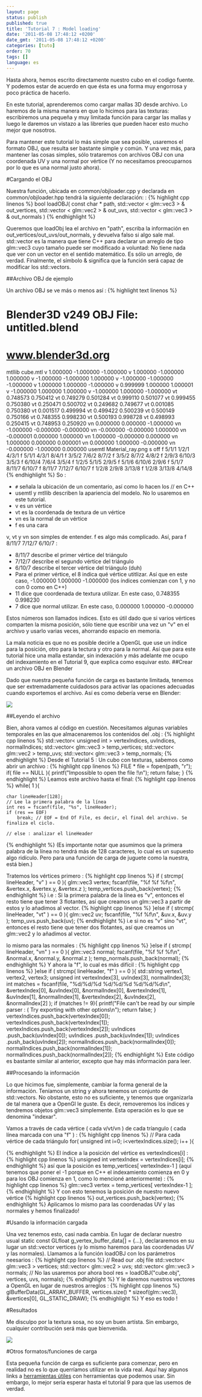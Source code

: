 ```yaml
---
layout: page
status: publish
published: true
title: 'Tutorial 7 : Model loading'
date: '2011-05-08 17:48:12 +0200'
date_gmt: '2011-05-08 17:48:12 +0200'
categories: [tuto]
order: 70
tags: []
language: es
---
```


Hasta ahora, hemos escrito directamente nuestro cubo en el codigo fuente. Y podemos estar de acuerdo en que ésta es una forma muy engorrosa y poco práctica de hacerlo.

En este tutorial, aprenderemos como cargar mallas 3D desde archivo. Lo haremos de la misma manera en que lo hicimos para las texturas: escribiremos una pequeña y muy limitada función para cargar las mallas y luego le daremos un vistazo a las libreríes que pueden hacer esto mucho mejor que nosotros.

Para mantener este tutorial lo más simple que sea posible, usaremos el formato OBJ, que resulta ser bastante simple y común. Y una vez más, para mantener las cosas simples, sólo trataremos con archivos OBJ con una coordenada UV y una normal por vértice (Y no necesitamos preocuparnos por lo que es una normal justo ahora).

#Cargando el OBJ

Nuestra función, ubicada en common/objloader.cpp y declarada en common/objloader.hpp tendrá la siguiente declaración:
 :
{% highlight cpp linenos %}
bool loadOBJ(
    const char * path,
    std::vector < glm::vec3 > & out_vertices,
    std::vector < glm::vec2 > & out_uvs,
    std::vector < glm::vec3 > & out_normals
)
{% endhighlight %}

Queremos que loadObj lea el archivo en "path", escriba la información en out_vertices/out_uvs/out_normals, y devuelva falso si algo sale mal. std::vector es la manera que tiene C++ para declarar un arreglo de tipo glm::vec3 cuyo tamaño puede ser modificado a voluntad: No tiene nada que ver con un vector en el sentido matemático. Es sólo un arreglo, de verdad. Finalmente, el símbolo & significa que la función será capaz de modificar los std::vectors.

##Archivo OBJ de ejemplo

Un archivo OBJ se ve más o menos así :
{% highlight text linenos %}
# Blender3D v249 OBJ File: untitled.blend
# www.blender3d.org
mtllib cube.mtl
v 1.000000 -1.000000 -1.000000
v 1.000000 -1.000000 1.000000
v -1.000000 -1.000000 1.000000
v -1.000000 -1.000000 -1.000000
v 1.000000 1.000000 -1.000000
v 0.999999 1.000000 1.000001
v -1.000000 1.000000 1.000000
v -1.000000 1.000000 -1.000000
vt 0.748573 0.750412
vt 0.749279 0.501284
vt 0.999110 0.501077
vt 0.999455 0.750380
vt 0.250471 0.500702
vt 0.249682 0.749677
vt 0.001085 0.750380
vt 0.001517 0.499994
vt 0.499422 0.500239
vt 0.500149 0.750166
vt 0.748355 0.998230
vt 0.500193 0.998728
vt 0.498993 0.250415
vt 0.748953 0.250920
vn 0.000000 0.000000 -1.000000
vn -1.000000 -0.000000 -0.000000
vn -0.000000 -0.000000 1.000000
vn -0.000001 0.000000 1.000000
vn 1.000000 -0.000000 0.000000
vn 1.000000 0.000000 0.000001
vn 0.000000 1.000000 -0.000000
vn -0.000000 -1.000000 0.000000
usemtl Material_ray.png
s off
f 5/1/1 1/2/1 4/3/1
f 5/1/1 4/3/1 8/4/1
f 3/5/2 7/6/2 8/7/2
f 3/5/2 8/7/2 4/8/2
f 2/9/3 6/10/3 3/5/3
f 6/10/4 7/6/4 3/5/4
f 1/2/5 5/1/5 2/9/5
f 5/1/6 6/10/6 2/9/6
f 5/1/7 8/11/7 6/10/7
f 8/11/7 7/12/7 6/10/7
f 1/2/8 2/9/8 3/13/8
f 1/2/8 3/13/8 4/14/8
{% endhighlight %}
So :

* `#` señala la ubicación de un comentario, así como lo hacen los // en C++
* usemtl y mtllib describen la apariencia del modelo. No lo usaremos en este tutorial.
* v es un vértice
* vt es la coordenada de textura de un vértice
* vn es la normal de un vértice
* f es una cara

v, vt y vn son simples de entender. f es algo más complicado. Así, para f 8/11/7 7/12/7 6/10/7 :

* 8/11/7 describe el primer vértice del triángulo
* 7/12/7 describe el segundo vértice del triángulo 
* 6/10/7 describe el tercer vértice del  triángulo (duh)
* Para el primer vértice, el 8 indica qué vértice utitlizar. Así que en este caso, -1.000000 1.000000 -1.000000 (los índices comienzan con 1, y no con 0 como en C++)
* 11 dice que coordenada de textura utilizar. En este caso, 0.748355 0.998230
* 7 dice que normal utilizar. En este caso, 0.000000 1.000000 -0.000000

Estos números son llamados índices. Esto es útil dado que si varios vértices comparten la misma posición, sólo tiene que escribir una vez un "v" en el archivo y usarlo varias veces, ahorrando espacio en memoria.

La mala noticia es que no es posible decirle a OpenGL que use un índice para la posición, otro para la tectura y otro para la normal. Así que para este tutorial hice una malla estandar, sin indexación y más adelante me ocupo del indexamiento en el Tutorial 9, que explica como esquivar esto.
##Crear un archivo OBJ en Blender

Dado que nuestra pequeña función de carga es bastante limitada, tenemos que ser extremadamente cuidadosos para activar las opaciones adecuadas cuando exportemos el archivo. Así es como debería verse en Blender:

![]({{site.baseurl}}/assets/images/tuto-7-model-loading/Blender.png)


##Leyendo el archivo

Bien, ahora vamos al código en cuestión. Necesitamos algunas variables temporales en las que almacenaremos los contenidos del .obj :
{% highlight cpp linenos %}
std::vector< unsigned int > vertexIndices, uvIndices, normalIndices;
std::vector< glm::vec3 > temp_vertices;
std::vector< glm::vec2 > temp_uvs;
std::vector< glm::vec3 > temp_normals;
{% endhighlight %}
Desde el Tutorial 5 : Un cubo con texturas, sabemos como abrir un archivo :
{% highlight cpp linenos %}
FILE * file = fopen(path, "r");
if( file == NULL ){
    printf("Impossible to open the file !\n");
    return false;
}
{% endhighlight %}
Leamos este archivo hasta el final:
{% highlight cpp linenos %}
while( 1 ){

    char lineHeader[128];
    // Lee la primera palabra de la línea
    int res = fscanf(file, "%s", lineHeader);
    if (res == EOF)
        break; // EOF = End Of File, es decir, el final del archivo. Se finaliza el ciclo.

    // else : analizar el lineHeader
{% endhighlight %}
(Es importante notar que asumimos que la primera palabra de la línea no tendrá más de 128 caracteres, lo cual es un supuesto algo ridículo. Pero para una función de carga de juguete como la nuestra, está bien.)

Tratemos los vértices primero :
{% highlight cpp linenos %}
if ( strcmp( lineHeader, "v" ) == 0 ){
    glm::vec3 vertex;
    fscanf(file, "%f %f %f\n", &vertex.x, &vertex.y, &vertex.z );
    temp_vertices.push_back(vertex);
{% endhighlight %}
i.e : Si la primera palabra de la línea es "v", entonces el resto tiene que tener 3 flotantes, así que creamos un glm::vec3 a partir de estos y lo añadimos al vector.
{% highlight cpp linenos %}
}else if ( strcmp( lineHeader, "vt" ) == 0 ){
    glm::vec2 uv;
    fscanf(file, "%f %f\n", &uv.x, &uv.y );
    temp_uvs.push_back(uv);
{% endhighlight %}
i.e si no es "v" sino "vt", entonces el resto tiene que tener dos flotantes, así que creamos un glm::vec2 y lo añadimos al vector.

lo mismo para las normales :
{% highlight cpp linenos %}
}else if ( strcmp( lineHeader, "vn" ) == 0 ){
    glm::vec3 normal;
    fscanf(file, "%f %f %f\n", &normal.x, &normal.y, &normal.z );
    temp_normals.push_back(normal);
{% endhighlight %}
Y ahora la "f", lo cual es más difícil :
{% highlight cpp linenos %}
}else if ( strcmp( lineHeader, "f" ) == 0 ){
    std::string vertex1, vertex2, vertex3;
    unsigned int vertexIndex[3], uvIndex[3], normalIndex[3];
    int matches = fscanf(file, "%d/%d/%d %d/%d/%d %d/%d/%d\n", &vertexIndex[0], &uvIndex[0], &normalIndex[0], &vertexIndex[1], &uvIndex[1], &normalIndex[1], &vertexIndex[2], &uvIndex[2], &normalIndex[2] );
    if (matches != 9){
        printf("File can't be read by our simple parser : ( Try exporting with other options\n");
        return false;
    }
    vertexIndices.push_back(vertexIndex[0]);
    vertexIndices.push_back(vertexIndex[1]);
    vertexIndices.push_back(vertexIndex[2]);
    uvIndices    .push_back(uvIndex[0]);
    uvIndices    .push_back(uvIndex[1]);
    uvIndices    .push_back(uvIndex[2]);
    normalIndices.push_back(normalIndex[0]);
    normalIndices.push_back(normalIndex[1]);
    normalIndices.push_back(normalIndex[2]);
{% endhighlight %}
Este código es bastante similar al anterior, excepto que hay más información para leer.

##Procesando la información

Lo que hicimos fue, simplemente, cambiar la forma general de la información. Teníamos un string y ahora tenemos un conjunto de std::vectors. No obstante, esto no es suficiente, y tenemos que organizarla de tal manera que a OpenGl le guste. Es decir, removeremos los índices y tendremos objetos glm::vec3 simplemente. Esta operación es lo que se denomina "indexar".

Vamos a través de cada vértice ( cada v/vt/vn ) de cada tríangulo ( cada línea marcada con una "f" ) :
{% highlight cpp linenos %}
    // Para cada vértice de cada triángulo
    for( unsigned int i=0; i<vertexIndices.size(); i++ ){

{% endhighlight %}
El índice a la posición del vértice es vertexIndices[i] :
{% highlight cpp linenos %}
unsigned int vertexIndex = vertexIndices[i];
{% endhighlight %}
así que la posición es temp_vertices[ vertexIndex-1 ] (aquí tenemos que poner el -1 porque en C++ el indexamiento comienza en 0 y para los OBJ comienza en 1, como lo mencioné anteriormente) :
{% highlight cpp linenos %}
glm::vec3 vertex = temp_vertices[ vertexIndex-1 ];
{% endhighlight %}
Y con esto tenemos la posición de nuestro nuevo vértice
{% highlight cpp linenos %}
out_vertices.push_back(vertex);
{% endhighlight %}
Aplicamos lo mismo para las coordenadas UV y las normales y hemos finalizado!

#Usando la información cargada

Una vez tenemos esto, casi nada cambia. En lugar de declarar nuestro usual static const GLfloat g_vertex_buffer_data[] = {...}, declararemos en su lugar un std::vector vertices (y lo mismo haremos para las coordenadas UV y las normales). Llamamos a la función loadOBJ con los parámetros neesarios :
{% highlight cpp linenos %}
// Read our .obj file
std::vector< glm::vec3 > vertices;
std::vector< glm::vec2 > uvs;
std::vector< glm::vec3 > normals; // No las usaremos por ahora
bool res = loadOBJ("cube.obj", vertices, uvs, normals);
{% endhighlight %}
Y le daremos nuestros vectores a OpenGL en lugar de nuestros arreglos :
{% highlight cpp linenos %}
glBufferData(GL_ARRAY_BUFFER, vertices.size() * sizeof(glm::vec3), &vertices[0], GL_STATIC_DRAW);
{% endhighlight %}
Y eso es todo !

#Resultados

Me disculpo por la textura sosa, no soy un buen artísta. Sin embargo, cualquier contribución será más que bienvenida.

![]({{site.baseurl}}/assets/images/tuto-7-model-loading/ModelLoading.png)


#Otros formatos/funciones de carga

Esta pequeña función de carga es suficiente para comenzar, pero en realidad no es lo que querríamos utilizar en la vida real. Aquí hay algunos links a [herramientas útiles](http://www.opengl-tutorial.org/miscellaneous/useful-tools-links/) con herramientas que podemos usar. Sin embargo, lo mejor sería esperar hasta el tutorial 9 para que las usemos de verdad.
